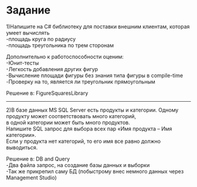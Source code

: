 # Задание
1)Напишите на C# библиотеку для поставки внешним клиентам, которая умеет вычислять  
-площадь круга по радиусу  
-площадь треугольника по трем сторонам  
  
Дополнительно к работоспособности оценим:  
-Юнит-тесты  
-Легкость добавления других фигур  
-Вычисление площади фигуры без знания типа фигуры в compile-time  
-Проверку на то, является ли треугольник прямоугольным  

Решение в: FigureSquaresLibrary

---------------------------------
2)В базе данных MS SQL Server есть продукты и категории. Одному продукту может соответствовать много категорий,  
в одной категории может быть много продуктов.  
Напишите SQL запрос для выбора всех пар «Имя продукта – Имя категории».  
Если у продукта нет категорий, то его имя все равно должно выводиться.  

Решение в: DB and Query  
-Два файла запрос, на создание базы данных и выборки  
-Так же прикрепил саму БД (побыстрому внес немного данных через Management Studio)
